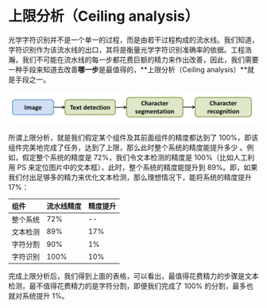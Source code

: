 上限分析（Ceiling analysis）
=========

光学字符识别并不是一个单一的过程，而是由若干过程构成的流水线。我们知道，字符识别作为该流水线的出口，其将是衡量光学字符识别准确率的依据。工程浩瀚，我们不可能在流水线的每一步都花费巨额的精力来作出改善，因此，我们需要一种手段来知道去改善**哪一步**是最值得的，**上限分析（Ceiling analysis）**就是手段之一。

<div style="text-align:center">
<img src="../attachments/流水线.png" width="500"></img>
</div>

所谓上限分析，就是我们假定某个组件及其前面组件的精度都达到了 100%，即该组件完美地完成了任务，达到了上限，那么此时整个系统的精度能提升多少 。例如，假定整个系统的精度是 72%，我们令文本检测的精度是 100%（比如人工利用 PS 来定位图片中的文本框），此时，整个系统的精度能提升到 89%。即，如果我们付出足够多的精力来优化文本检测，那么理想情况下，能将系统的精度提升 17%：

| 组件     | 流水线精度 | 精度提升 |
|:---------|:-----------|:---------|
| 整个系统 | 72%        |  --        |
| 文本检测 | 89%        | 17%      |
| 字符分割 | 90%        | 1%       |
| 字符识别 | 100%       | 10%      |

完成上限分析后，我们得到上面的表格，可以看出，最值得花费精力的步骤是文本检测，最不值得花费精力的是字符分割，即便我们完成了 100% 的分割，最多也就对系统提升 1%。
